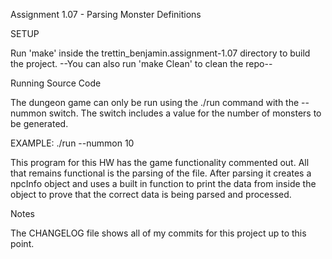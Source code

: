 Assignment 1.07 - Parsing Monster Definitions


SETUP

Run 'make' inside the trettin_benjamin.assignment-1.07 directory to build the project. --You can also run 'make Clean' to clean the repo--

Running Source Code

The dungeon game can only be run using the ./run command with the --nummon switch. The switch includes a value for the number of monsters to be generated.

EXAMPLE: ./run --nummon 10

This program for this HW has the game functionality commented out. All that remains functional is the parsing of the file. After parsing it creates
a npcInfo object and uses a built in function to print the data from inside the object to prove that the correct data is being parsed and processed.

Notes

The CHANGELOG file shows all of my commits for this project up to this point.
